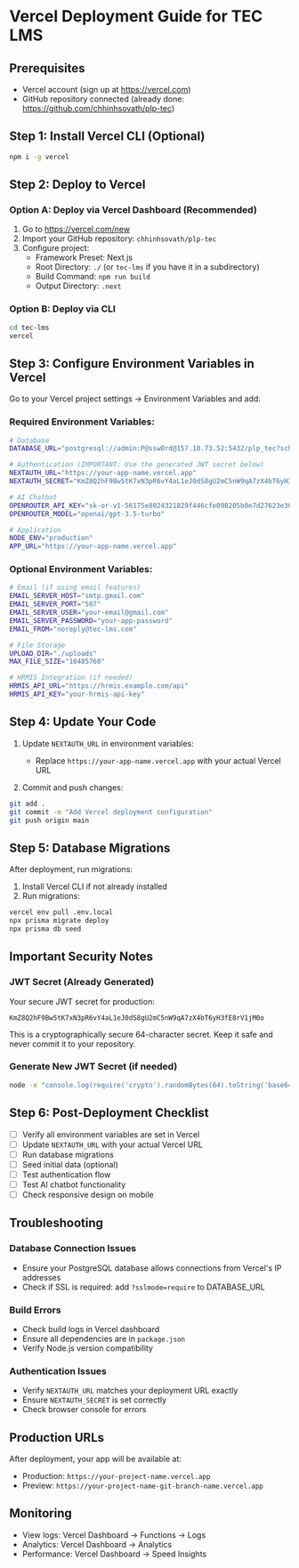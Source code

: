 # Vercel Deployment Guide for TEC LMS

## Prerequisites
- Vercel account (sign up at https://vercel.com)
- GitHub repository connected (already done: https://github.com/chhinhsovath/plp-tec)

## Step 1: Install Vercel CLI (Optional)
```bash
npm i -g vercel
```

## Step 2: Deploy to Vercel

### Option A: Deploy via Vercel Dashboard (Recommended)
1. Go to https://vercel.com/new
2. Import your GitHub repository: `chhinhsovath/plp-tec`
3. Configure project:
   - Framework Preset: Next.js
   - Root Directory: `./` (or `tec-lms` if you have it in a subdirectory)
   - Build Command: `npm run build`
   - Output Directory: `.next`

### Option B: Deploy via CLI
```bash
cd tec-lms
vercel
```

## Step 3: Configure Environment Variables in Vercel

Go to your Vercel project settings → Environment Variables and add:

### Required Environment Variables:

```bash
# Database
DATABASE_URL="postgresql://admin:P@ssw0rd@157.10.73.52:5432/plp_tec?schema=public"

# Authentication (IMPORTANT: Use the generated JWT secret below)
NEXTAUTH_URL="https://your-app-name.vercel.app"
NEXTAUTH_SECRET="KmZ8Q2hF9Bw5tK7xN3pR6vY4aL1eJ0dS8gU2mC5nW9qA7zX4bT6yH3fE8rV1jM0o"

# AI Chatbot
OPENROUTER_API_KEY="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"
OPENROUTER_MODEL="openai/gpt-3.5-turbo"

# Application
NODE_ENV="production"
APP_URL="https://your-app-name.vercel.app"
```

### Optional Environment Variables:

```bash
# Email (if using email features)
EMAIL_SERVER_HOST="smtp.gmail.com"
EMAIL_SERVER_PORT="587"
EMAIL_SERVER_USER="your-email@gmail.com"
EMAIL_SERVER_PASSWORD="your-app-password"
EMAIL_FROM="noreply@tec-lms.com"

# File Storage
UPLOAD_DIR="./uploads"
MAX_FILE_SIZE="10485760"

# HRMIS Integration (if needed)
HRMIS_API_URL="https://hrmis.example.com/api"
HRMIS_API_KEY="your-hrmis-api-key"
```

## Step 4: Update Your Code

1. Update `NEXTAUTH_URL` in environment variables:
   - Replace `https://your-app-name.vercel.app` with your actual Vercel URL

2. Commit and push changes:
```bash
git add .
git commit -m "Add Vercel deployment configuration"
git push origin main
```

## Step 5: Database Migrations

After deployment, run migrations:

1. Install Vercel CLI if not already installed
2. Run migrations:
```bash
vercel env pull .env.local
npx prisma migrate deploy
npx prisma db seed
```

## Important Security Notes

### JWT Secret (Already Generated)
Your secure JWT secret for production:
```
KmZ8Q2hF9Bw5tK7xN3pR6vY4aL1eJ0dS8gU2mC5nW9qA7zX4bT6yH3fE8rV1jM0o
```

This is a cryptographically secure 64-character secret. Keep it safe and never commit it to your repository.

### Generate New JWT Secret (if needed)
```bash
node -e "console.log(require('crypto').randomBytes(64).toString('base64').replace(/[^a-zA-Z0-9]/g, '').substring(0, 64))"
```

## Step 6: Post-Deployment Checklist

- [ ] Verify all environment variables are set in Vercel
- [ ] Update `NEXTAUTH_URL` with your actual Vercel URL
- [ ] Run database migrations
- [ ] Seed initial data (optional)
- [ ] Test authentication flow
- [ ] Test AI chatbot functionality
- [ ] Check responsive design on mobile

## Troubleshooting

### Database Connection Issues
- Ensure your PostgreSQL database allows connections from Vercel's IP addresses
- Check if SSL is required: add `?sslmode=require` to DATABASE_URL

### Build Errors
- Check build logs in Vercel dashboard
- Ensure all dependencies are in `package.json`
- Verify Node.js version compatibility

### Authentication Issues
- Verify `NEXTAUTH_URL` matches your deployment URL exactly
- Ensure `NEXTAUTH_SECRET` is set correctly
- Check browser console for errors

## Production URLs
After deployment, your app will be available at:
- Production: `https://your-project-name.vercel.app`
- Preview: `https://your-project-name-git-branch-name.vercel.app`

## Monitoring
- View logs: Vercel Dashboard → Functions → Logs
- Analytics: Vercel Dashboard → Analytics
- Performance: Vercel Dashboard → Speed Insights